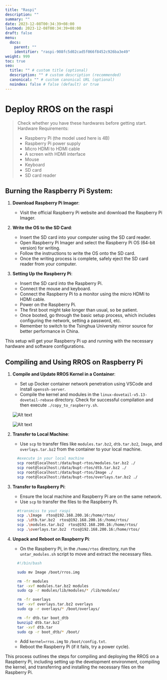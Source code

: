 ```yaml
---
title: "Raspi"
description: ""
summary: ""
date: 2023-12-08T00:34:39+08:00
lastmod: 2023-12-08T00:34:39+08:00
draft: false
menu:
  docs:
    parent: ""
    identifier: "raspi-908fc5d02cad5f066f8452c926ba3e49"
weight: 999
toc: true
seo:
  title: "" # custom title (optional)
  description: "" # custom description (recommended)
  canonical: "" # custom canonical URL (optional)
  noindex: false # false (default) or true
---
```


# Deploy RROS on the raspi

> Check whether you have these hardwares before getting start.
> Hardware Requirements:
> - Raspberry Pi (the model used here is 4B)
> - Raspberry Pi power supply
> - Micro HDMI to HDMI cable
> - A screen with HDMI interface
> - Mouse
> - Keyboard
> - SD card
> - SD card reader

## Burning the Raspberry Pi System:

1. **Download Raspberry Pi Imager**:
   - Visit the official Raspberry Pi website and download the Raspberry Pi Imager.

2. **Write the OS to the SD Card**:
   - Insert the SD card into your computer using the SD card reader.
   - Open Raspberry Pi Imager and select the Raspberry Pi OS (64-bit version) for writing.
   - Follow the instructions to write the OS onto the SD card.
   - Once the writing process is complete, safely eject the SD card reader from your computer.

3. **Setting Up the Raspberry Pi**:
   - Insert the SD card into the Raspberry Pi.
   - Connect the mouse and keyboard.
   - Connect the Raspberry Pi to a monitor using the micro HDMI to HDMI cable.
   - Power on the Raspberry Pi.
   - The first boot might take longer than usual, so be patient.
   - Once booted, go through the basic setup process, which includes configuring the network, setting a password, etc.
   - Remember to switch to the Tsinghua University mirror source for better performance in China.

This setup will get your Raspberry Pi up and running with the necessary hardware and software configurations.

## Compiling and Using RROS on Raspberry Pi

1. **Compile and Update RROS Kernel in a Container**:
   - Set up Docker container network penetration using VSCode and install `openssh-server`.
   - Compile the kernel and modules in the `linux-dovetail-v5.13-dovetail-rebase` directory. Check for successful compilation and then execute `./copy_to_raspberry.sh`.

   ![Alt text](https://bupt-os.github.io/website/architecture.png/raspi1.png)

   ![Alt text](https://bupt-os.github.io/website/architecture.png/raspi2.png)

2. **Transfer to Local Machine**:
   - Use `scp` to transfer files like `modules.tar.bz2`, `dtb.tar.bz2`, `Image`, and `overlays.tar.bz2` from the container to your local machine.

    ```bash
      #execute in your local machine
      scp root@localhost:/data/bupt-rtos/modules.tar.bz2 ./
      scp root@localhost:/data/bupt-rtos/dtb.tar.bz2 ./
      scp root@localhost:/data/bupt-rtos/Image ./
      scp root@localhost:/data/bupt-rtos/overlays.tar.bz2 ./
    ```

3. **Transfer to Raspberry Pi**:
   - Ensure the local machine and Raspberry Pi are on the same network.
   - Use `scp` to transfer the files to the Raspberry Pi.

    ```bash
      #transmiss to yout raspi
      scp .\Image  rtos@192.168.200.16:/home/rtos/
      scp .\dtb.tar.bz2  rtos@192.168.200.16:/home/rtos/
      scp .\modules.tar.bz2  rtos@192.168.200.16:/home/rtos/
      scp .\overlays.tar.bz2  rtos@192.168.200.16:/home/rtos/
    ```

4. **Unpack and Reboot on Raspberry Pi**:
   - On the Raspberry Pi, in the `/home/rtos` directory, run the `untar_modules.sh` script to move and extract the necessary files.

    ```bash
      #!/bin/bash

      sudo mv Image /boot/rros.img

      rm -fr modules
      tar -xvf modules.tar.bz2 modules
      sudo cp -r modules/lib/modules/* /lib/modules/

      rm -fr overlays
      tar -xvf overlays.tar.bz2 overlays
      sudo cp -r overlays/* /boot/overlays/

      rm -fr dtb.tar boot_dtb
      bunzip2 dtb.tar.bz2
      tar -xvf dtb.tar
      sudo cp -r boot_dtb/* /boot/
    ```

   - Add `kernel=rros.img` to `/boot/config.txt`.
   - Reboot the Raspberry Pi (if it fails, try a power cycle).

This process outlines the steps for compiling and deploying the RROS on a Raspberry Pi, including setting up the development environment, compiling the kernel, and transferring and installing the necessary files on the Raspberry Pi.